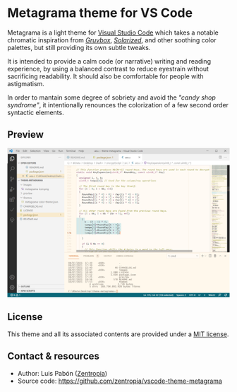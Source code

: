 # Metagrama theme for VS Code

Metagrama is a light theme for [Visual Studio Code](https://code.visualstudio.com/) which takes a notable chromatic inspiration from [*Gruvbox*](https://github.com/morhetz/gruvbox), [*Solarized*](https://ethanschoonover.com/solarized/), and other soothing color palettes, but still providing its own subtle tweaks.

It is intended to provide a calm code (or narrative) writing and reading experience, by using a balanced contrast to reduce eyestrain without sacrificing readability. It should also be comfortable for people with astigmatism.

In order to mantain some degree of sobriety and avoid the *"candy shop syndrome"*, it intentionally renounces the colorization of a few second order syntactic elements.

## Preview

![Preview](./images/preview.png)

## License

This theme and all its associated contents are provided under a [MIT license](https://opensource.org/licenses/MIT).

## Contact & resources 

* Author: Luis Pabón ([Zentropia](https://github.com/zentropia))
* Source code: https://github.com/zentropia/vscode-theme-metagrama
